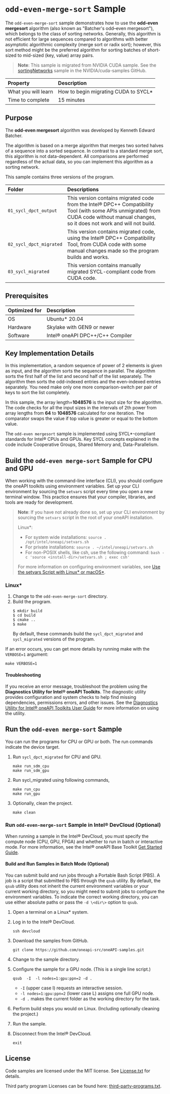 ﻿# `odd-even-merge-sort` Sample

The `odd-even-merge-sort` sample demonstrates how to use the **odd-even mergesort** algorithm (also known as "Batcher's odd–even mergesort"), which belongs to the class of sorting networks. Generally, this algorithm is not efficient for large sequences compared to algorithms with better asymptotic algorithmic complexity (merge sort or radix sort); however, this sort method might be the preferred algorithm for sorting batches of short-sized to mid-sized (key, value) array pairs.

> **Note**: This sample is migrated from NVIDIA CUDA sample. See the [sortingNetworks](https://github.com/NVIDIA/cuda-samples/tree/master/Samples/2_Concepts_and_Techniques/sortingNetworks) sample in the NVIDIA/cuda-samples GitHub.

| Property            | Description
|:---                 |:---
| What you will learn | How to begin migrating CUDA to SYCL*
| Time to complete    | 15 minutes

## Purpose
The **odd-even mergesort** algorithm was developed by Kenneth Edward Batcher.

The algorithm is based on a merge algorithm that merges two sorted halves of a sequence into a sorted sequence. In contrast to a standard merge sort, this algorithm is not data-dependent. All comparisons are performed regardless of the actual data, so you can implement this algorithm as a sorting network.

This sample contains three versions of the program.

|Folder     | Descriptions
|:---       |:---
| `01_sycl_dpct_output` | This version contains migrated code from the Intel® DPC++ Compatibility Tool (with some APIs unmigrated) from CUDA code without manual changes, so it does not work and will not build.
| `02_sycl_dpct_migrated` | This version contains migrated code, using the Intel® DPC++ Compatibility Tool, from CUDA code with some manual changes made so the program builds and works.
| `03_sycl_migrated` | This version contains manually migrated SYCL-compliant code from CUDA code.

## Prerequisites
| Optimized for                     | Description
|:---                               |:---
| OS                                | Ubuntu* 20.04
| Hardware                          | Skylake with GEN9 or newer
| Software                          | Intel® oneAPI DPC++/C++ Compiler

## Key Implementation Details
In this implementation, a random sequence of power of 2 elements is given as input, and the algorithm sorts the sequence in parallel. The algorithm sorts the first half of the list and second half of the list separately. The algorithm then sorts the odd-indexed entries and the even-indexed entries separately. You need make only one more comparison-switch per pair of keys to sort the list completely.

In this sample, the array length=**1048576** is the input size for the algorithm. The code checks for all the input sizes in the intervals of 2th power from array lengths from  **64** to **1048576** calculated for one iteration. The comparator swaps the value if top value is greater or equal to the bottom value.

The `odd-even mergesort` sample is implemented using SYCL*-compliant standards for Intel® CPUs and GPUs. Key SYCL concepts explained in the code include Cooperative Groups, Shared Memory and, Data-Parallelism.

## Build the `odd-even merge-sort` Sample for CPU and GPU
When working with the command-line interface (CLI), you should configure the oneAPI toolkits using environment variables. Set up your CLI environment by sourcing the `setvars` script every time you open a new terminal window. This practice ensures that your compiler, libraries, and tools are ready for development.

> **Note**: If you have not already done so, set up your CLI
> environment by sourcing  the `setvars` script in the root of your oneAPI installation.
>
> Linux*:
> - For system wide installations: `source . /opt/intel/oneapi/setvars.sh`
> - For private installations: `source . ~/intel/oneapi/setvars.sh`
> - For non-POSIX shells, like csh, use the following command: `bash -c 'source <install-dir>/setvars.sh ; exec csh'`
>
> For more information on configuring environment variables, see [Use the setvars Script with Linux* or macOS*](https://www.intel.com/content/www/us/en/develop/documentation/oneapi-programming-guide/top/oneapi-development-environment-setup/use-the-setvars-script-with-linux-or-macos.html).

### Linux*
1. Change to the `odd-even-merge-sort` directory.
2. Build the program. 
	```
	$ mkdir build
	$ cd build
	$ cmake ..
	$ make
	```
    By default, these commands build the `sycl_dpct_migrated` and `sycl_migrated` versions of the program.

If an error occurs, you can get more details by running make with the `VERBOSE=1` argument:
```
make VERBOSE=1
```
#### Troubleshooting
If you receive an error message, troubleshoot the problem using the **Diagnostics Utility for Intel® oneAPI Toolkits**. The diagnostic utility provides configuration and system checks to help find missing dependencies, permissions errors, and other issues. See the [Diagnostics Utility for Intel® oneAPI Toolkits User Guide](https://www.intel.com/content/www/us/en/develop/documentation/diagnostic-utility-user-guide/top.html) for more information on using the utility.

## Run the `odd-even merge-sort` Sample
You can run the programs for CPU or GPU or both. The run commands indicate the device target.

1. Run `sycl_dpct_migrated` for CPU and GPU.
   ```
   make run_sdm_cpu
   make run_sdm_gpu
   ```
2. Run sycl_migrated using following commands,
   ```
   make run_cpu
   make run_gpu
   ```
3. Optionally, clean the project.
   ```
   make clean
   ```
### Run `odd-even-merge-sort` Sample in Intel® DevCloud (Optional)
When running a sample in the Intel® DevCloud, you must specify the compute node (CPU, GPU, FPGA) and whether to run in batch or interactive mode. For more information, see the Intel® oneAPI Base Toolkit [Get Started Guide](https://devcloud.intel.com/oneapi/get_started/).

#### Build and Run Samples in Batch Mode (Optional)
You can submit build and run jobs through a Portable Bash Script (PBS). A job is a script that submitted to PBS through the `qsub` utility. By default, the `qsub` utility does not inherit the current environment variables or your current working directory, so you might need to submit jobs to configure the environment variables. To indicate the correct working directory, you can use either absolute paths or pass the `-d \<dir\>` option to `qsub`.

1. Open a terminal on a Linux* system.

2. Log in to the Intel® DevCloud.
   ```
   ssh devcloud
   ```
3. Download the samples from GitHub.
   ```
   git clone https://github.com/oneapi-src/oneAPI-samples.git
   ```
4. Change to the sample directory.

5. Configure the sample for a GPU node. (This is a single line script.)
	```
	qsub  -I  -l nodes=1:gpu:ppn=2 -d .
	```
   - `-I` (upper case I) requests an interactive session.
   - `-l nodes=1:gpu:ppn=2` (lower case L) assigns one full GPU node. 
   - `-d .` makes the current folder as the working directory for the task.

6. Perform build steps you would on Linux. (Including optionally cleaning the project.)
7. Run the sample. 
8. Disconnect from the Intel® DevCloud.
	```
	exit
	```

## License
Code samples are licensed under the MIT license. See
[License.txt](https://github.com/oneapi-src/oneAPI-samples/blob/master/License.txt) for details.

Third party program Licenses can be found here: [third-party-programs.txt](https://github.com/oneapi-src/oneAPI-samples/blob/master/third-party-programs.txt).
